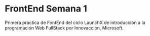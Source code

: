 # FrontEnd Semana 1
Primera práctica de FontEnd del ciclo LaunchX de introducción a la programación Web FullStack por Innovacción, Microsoft. 
